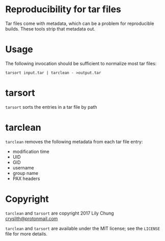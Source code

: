 # Reproducibility for tar files

Tar files come with metadata, which can be a problem for reproducible
builds.  These tools strip that metadata out.

# Usage

The following invocation should be sufficient to normalize most tar
files:

    tarsort input.tar | tarclean - >output.tar

# tarsort

`tarsort` sorts the entries in a tar file by path

# tarclean

`tarclean` removes the following metadata from each tar file entry:

* modification time
* UID
* GID
* username
* group name
* PAX headers

# Copyright

`tarclean` and `tarsort` are copyright 2017 Lily Chung <cryslith@protonmail.com>

`tarclean` and `tarsort` are available under the MIT license; see the
`LICENSE` file for more details.
